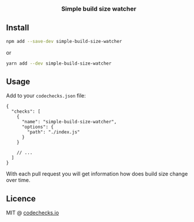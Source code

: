<p align="center">
  <h3 align="center">Simple build size watcher</h3>
</p>

## Install

```sh
npm add --save-dev simple-build-size-watcher
```

or

```sh
yarn add --dev simple-build-size-watcher
```

## Usage

Add to your `codechecks.json` file:

<!-- prettier-ignore -->
```json5
{
  "checks": [
    {
      "name": "simple-build-size-watcher",
      "options": {
        "path": "./index.js"
      }
    }

    // ...
  ]
}
```

With each pull request you will get information how does build size change over time.

## Licence

MIT @ [codechecks.io](https://codechecks.io)
